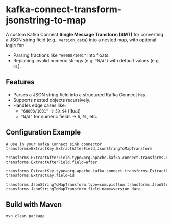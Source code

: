 # kafka-connect-transform-jsonstring-to-map

A custom Kafka Connect **Single Message Transform (SMT)** for converting a JSON string field (e.g., `version_data`) into a nested map, with optional logic for:
- Parsing fractions like `"60000/1001"` into floats.
- Replacing invalid numeric strings (e.g. `"N/A"`) with default values (e.g. `0L`).

## Features

- Parses a JSON string field into a structured Kafka Connect `Map`.
- Supports nested objects recursively.
- Handles edge cases like:
  - `"60000/1001"` → `59.94` (float)
  - `"N/A"` for numeric fields → `0`, `0L`, etc.

## Configuration Example

```properties
# Use in your Kafka Connect sink connector
transforms=ExtractKey,ExtractAfterField,JsonStringToMapTransform

transforms.ExtractAfterField.type=org.apache.kafka.connect.transforms.ExtractField$Value
transforms.ExtractAfterField.field=after

transforms.ExtractKey.type=org.apache.kafka.connect.transforms.ExtractField$Key
transforms.ExtractKey.field=id

transforms.JsonStringToMapTransform.type=com.picflow.transforms.JsonStringToMap$Value
transforms.JsonStringToMapTransform.field.name=version_data
```

## Build with Maven
```
mvn clean package
```
